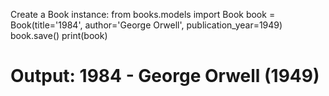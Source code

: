Create a Book instance:
from books.models import Book
book = Book(title='1984', author='George Orwell', publication_year=1949)
book.save()
print(book)  
# Output: 1984 - George Orwell (1949)